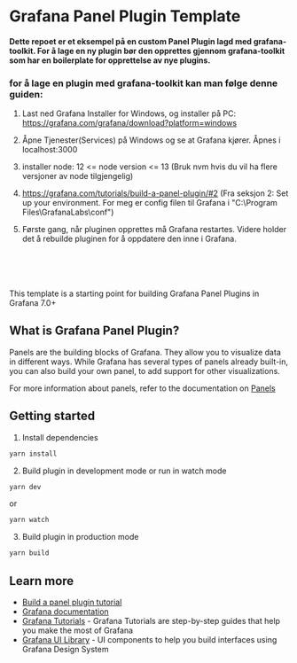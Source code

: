 # Grafana Panel Plugin Template

<!-- 
[![CircleCI](https://circleci.com/gh/grafana/simple-react-panel.svg?style=svg)](https://circleci.com/gh/grafana/simple-react-panel)
[![David Dependency Status](https://david-dm.org/grafana/simple-react-panel.svg)](https://david-dm.org/grafana/simple-react-panel)
[![David Dev Dependency Status](https://david-dm.org/grafana/simple-react-panel/dev-status.svg)](https://david-dm.org/grafana/simple-react-panel/?type=dev)
[![Known Vulnerabilities](https://snyk.io/test/github/grafana/simple-react-panel/badge.svg)](https://snyk.io/test/github/grafana/simple-react-panel)
[![Maintainability](https://api.codeclimate.com/v1/badges/1dee2585eb412f913cbb/maintainability)](https://codeclimate.com/github/grafana/simple-react-panel/maintainability)
[![Test Coverage](https://api.codeclimate.com/v1/badges/1dee2585eb412f913cbb/test_coverage)](https://codeclimate.com/github/grafana/simple-react-panel/test_coverage) -->

#### Dette repoet er et eksempel på en custom Panel Plugin lagd med grafana-toolkit. For å lage en ny plugin bør den opprettes gjennom grafana-toolkit som har en boilerplate for opprettelse av nye plugins.

### for å lage en plugin med grafana-toolkit kan man følge denne guiden:

1. Last ned Grafana Installer for Windows, og installer på PC: 
https://grafana.com/grafana/download?platform=windows

2. Åpne Tjenester(Services) på Windows og se at Grafana kjører. Åpnes i localhost:3000 

3. installer node: 12 <=  node version <= 13 (Bruk nvm hvis du vil ha flere versjoner av node tilgjengelig)

4. https://grafana.com/tutorials/build-a-panel-plugin/#2 (Fra seksjon 2: Set up your environment. For meg er config filen til Grafana i "C:\Program Files\GrafanaLabs\conf")

5. Første gang, når pluginen opprettes må Grafana restartes. Videre holder det å rebuilde pluginen for å oppdatere den inne i Grafana.
<br /><br /><br /><br /><br />


This template is a starting point for building Grafana Panel Plugins in Grafana 7.0+

## What is Grafana Panel Plugin?
Panels are the building blocks of Grafana. They allow you to visualize data in different ways. While Grafana has several types of panels already built-in, you can also build your own panel, to add support for other visualizations.

For more information about panels, refer to the documentation on [Panels](https://grafana.com/docs/grafana/latest/features/panels/panels/)

## Getting started
1. Install dependencies
```BASH
yarn install
```
2. Build plugin in development mode or run in watch mode
```BASH
yarn dev
```
or
```BASH
yarn watch
```
3. Build plugin in production mode
```BASH
yarn build
```

## Learn more
- [Build a panel plugin tutorial](https://grafana.com/tutorials/build-a-panel-plugin)
- [Grafana documentation](https://grafana.com/docs/)
- [Grafana Tutorials](https://grafana.com/tutorials/) - Grafana Tutorials are step-by-step guides that help you make the most of Grafana
- [Grafana UI Library](https://developers.grafana.com/ui) - UI components to help you build interfaces using Grafana Design System
